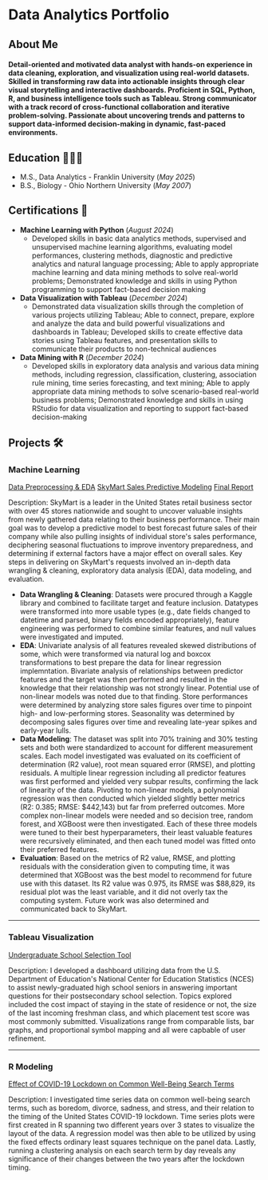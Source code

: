 # Data Analytics Portfolio
## About Me
#### Detail-oriented and motivated data analyst with hands-on experience in data cleaning, exploration, and visualization using real-world datasets. Skilled in transforming raw data into actionable insights through clear visual storytelling and interactive dashboards. Proficient in SQL, Python, R, and business intelligence tools such as Tableau. Strong communicator with a track record of cross-functional collaboration and iterative problem-solving. Passionate about uncovering trends and patterns to support data-informed decision-making in dynamic, fast-paced environments.

## Education 👨🏻‍🎓
* M.S., Data Analytics - Franklin University (_May 2025_)
* B.S., Biology - Ohio Northern University (_May 2007_)

## Certifications 🏅
* **Machine Learning with Python** (_August 2024_)
  * Developed skills in basic data analytics methods, supervised and unsupervised machine learning algorithms, evaluating model performances, clustering methods, diagnostic and predictive analytics and natural language processing; Able to apply appropriate machine learning and data mining methods to solve real-world problems; Demonstrated knowledge and skills in using Python programming to support fact-based decision making
* **Data Visualization with Tableau** (_December 2024_)
  * Demonstrated data visualization skills through the completion of various projects utilizing Tableau; Able to connect, prepare, explore and analyze the data and build powerful visualizations and dashboards in Tableau; Developed skills to create effective data stories using Tableau features, and presentation skills to communicate their products to non-technical audiences
* **Data Mining with R** (_December 2024_)
  * Developed skills in exploratory data analysis and various data mining methods, including regression, classification, clustering, association rule mining, time series forecasting, and text mining; Able to apply appropriate data mining methods to solve scenario-based real-world business problems; Demonstrated knowledge and skills in using RStudio for data visualization and reporting to support fact-based decision-making


## Projects 🛠️
### Machine Learning
[Data Preprocessing & EDA]()
[SkyMart Sales Predictive Modeling]()
[Final Report](https://github.com/jcassner/jcassner.github.io/blob/main/SkyMart_Final_Report.docx)

Description: SkyMart is a leader in the United States retail business sector with over 45 stores nationwide and sought to uncover valuable insights from newly gathered data relating to their business performance. Their main goal was to develop a predictive model to best forecast future sales of their company while also pulling insights of individual store's sales performance, deciphering seasonal fluctuations to improve inventory preparedness, and determining if external factors have a major effect on overall sales. Key steps in delivering on SkyMart's requests involved an in-depth data wrangling & cleaning, exploratory data analysis (EDA), data modeling, and evaluation. 
* **Data Wrangling & Cleaning**: Datasets were procured through a Kaggle library and combined to facilitate target and feature inclusion. Datatypes were transformed into more usable types (e.g., date fields changed to datetime and parsed, binary fields encoded appropriately), feature engineering was performed to combine similar features, and null values were investigated and imputed.
* **EDA**: Univariate analysis of all features revealed skewed distributions of some, which were transformed via natural log and boxcox transformations to best prepare the data for linear regression implemntation. Bivariate analysis of relationships between predictor features and the target was then performed and resulted in the knowledge that their relationship was not strongly linear. Potential use of non-linear models was noted due to that finding. Store performances were determined by analyzing store sales figures over time to pinpoint high- and low-performing stores. Seasonality was determined by decomposing sales figures over time and revealing late-year spikes and early-year lulls.
* **Data Modeling**: The dataset was split into 70% training and 30% testing sets and both were standardized to account for different measurement scales. Each model investigated was evaluated on its coefficient of determination (R2 value), root mean squared error (RMSE), and plotting residuals. A multiple linear regression  including all predictor features was first performed and yielded very subpar results, confirming the lack of linearity of the data. Pivoting to non-linear models, a polynomial regression was then conducted which yielded slightly better metrics (R2: 0.385; RMSE: $442,143) but far from preferred outcomes. More complex non-linear models were needed and so decision tree, random forest, and XGBoost were then investigated. Each of these three models were tuned to their best hyperparameters, their least valuable features were recursively eliminated, and then each tuned model was fitted onto their preferred features.
* **Evaluation**: Based on the metrics of R2 value, RMSE, and plotting residuals with the consideration given to computing time, it was determined that XGBoost was the best model to recommend for future use with this dataset. Its R2 value was 0.975, its RMSE was $88,829, its residual plot was the least variable, and it did not overly tax the computing system. Future work was also determined and communicated back to SkyMart.

---

### Tableau Visualization
[Undergraduate School Selection Tool](https://public.tableau.com/views/UndergraduateSchoolSelectionTool2014/Dashboard1?:language=en-US&:sid=&:redirect=auth&:display_count=n&:origin=viz_share_link)

Description: I developed a dashboard utilizing data from the U.S. Department of Education's National Center for Education Statistics (NCES) to assist newly-graduated high school seniors in answering important questions for their postsecondary school selection. Topics explored included the cost impact of staying in the state of residence or not, the size of the last incoming freshman class, and which placement test score was most commonly submitted. Visualizations range from comparable lists, bar graphs, and proportional symbol mapping and all were capbable of user refinement. 

---

### R Modeling
[Effect of COVID-19 Lockdown on Common Well-Being Search Terms](https://github.com/user-attachments/files/18431560/COVID-19.Lockdown.Effect.on.Search.Terms.docx)

Description: I investigated time series data on common well-being search terms, such as boredom, divorce, sadness, and stress, and their relation to the timing of the United States COVID-19 lockdown. Time series plots were first created in R spanning two different years over 3 states to visualize the layout of the data. A regression model was then able to be utilized by using the fixed effects ordinary least squares technique on the panel data. Lastly, running a clustering analysis on each search term by day reveals any significance of their changes between the two years after the lockdown timing. 
